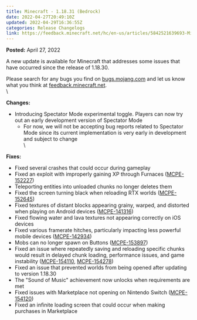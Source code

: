 ```yaml
---
title: Minecraft - 1.18.31 (Bedrock)
date: 2022-04-27T20:49:10Z
updated: 2022-04-29T16:36:55Z
categories: Release Changelogs
link: https://feedback.minecraft.net/hc/en-us/articles/5842521639693-Minecraft-1-18-31-Bedrock-
---
```


**Posted:** April 27, 2022

A new update is available for Minecraft that addresses some issues that have occurred since the release of 1.18.30.

Please search for any bugs you find on [bugs.mojang.com](https://bugs.mojang.com/) and let us know what you think at [feedback.minecraft.net](https://feedback.minecraft.net/).\
\

**Changes:**

-   Introducing Spectator Mode experimental toggle. Players can now try out an early development version of Spectator Mode
    -   For now, we will not be accepting bug reports related to Spectator Mode since its current implementation is very early in development and subject to change\
        \

**Fixes:**

-   Fixed several crashes that could occur during gameplay
-   Fixed an exploit with improperly gaining XP through Furnaces ([MCPE-152227](https://bugs.mojang.com/browse/MCPE-152227))
-   Teleporting entities into unloaded chunks no longer deletes them
-   Fixed the screen turning black when reloading RTX worlds ([MCPE-152645](https://bugs.mojang.com/browse/MCPE-152645))
-   Fixed textures of distant blocks appearing grainy, warped, and distorted when playing on Android devices ([MCPE-141316](https://bugs.mojang.com/browse/MCPE-141316))
-   Fixed flowing water and lava textures not appearing correctly on iOS devices
-   Fixed various framerate hitches, particularly impacting less powerful mobile devices ([MCPE-142934](https://bugs.mojang.com/browse/MCPE-142934))
-   Mobs can no longer spawn on Buttons ([MCPE-153897](https://bugs.mojang.com/browse/MCPE-153897))
-   Fixed an issue where repeatedly saving and reloading specific chunks would result in delayed chunk loading, performance issues, and game instability ([MCPE-154110](https://bugs.mojang.com/browse/MCPE-154110), [MCPE-154278](https://bugs.mojang.com/browse/MCPE-154278))
-   Fixed an issue that prevented worlds from being opened after updating to version 1.18.30
-   The \"Sound of Music\" achievement now unlocks when requirements are met
-   Fixed issues with Marketplace not opening on Nintendo Switch ([MCPE-154120](https://bugs.mojang.com/browse/MCPE-154120))
-   Fixed an infinite loading screen that could occur when making purchases in Marketplace
